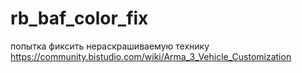 # rb_baf_color_fix
попытка фиксить нераскрашиваемую технику
https://community.bistudio.com/wiki/Arma_3_Vehicle_Customization

